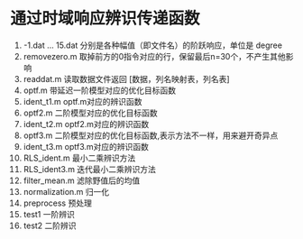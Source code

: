 # 通过时域响应辨识传递函数

1. -1.dat ... 15.dat        分别是各种幅值（即文件名）的阶跃响应，单位是 degree
2. removezero.m             取掉前方的0指令对应的行，保留最后n=30个，不产生其他影响
3. readdat.m                读取数据文件返回 [数据，列名映射表，列名表]
4. optf.m                   带延迟一阶模型对应的优化目标函数
5. ident_t1.m               optf.m对应的辨识函数
6. optf2.m                  二阶模型对应的优化目标函数
7. ident_t2.m               optf2.m对应的辨识函数
8. optf3.m                  二阶模型对应的优化目标函数,表示方法不一样，用来避开奇异点
9. ident_t3.m               optf3.m对应的辨识函数
10. RLS_ident.m             最小二乘辨识方法
11. RLS_ident3.m            迭代最小二乘辨识方法      
12. filter_mean.m           滤除野值后的均值
13. normalization.m         归一化
14. preprocess               预处理
15. test1                   一阶辨识
16. test2                   二阶辨识